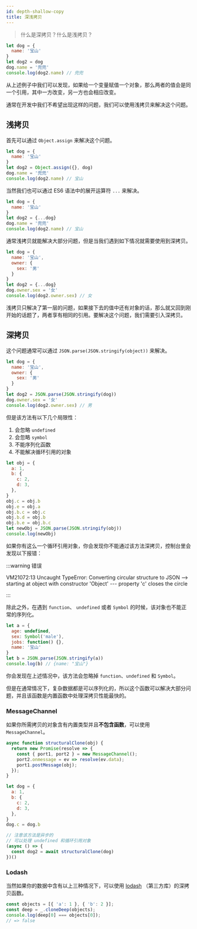 ```yaml
---
id: depth-shallow-copy
title: 深浅拷贝
---
```


> 什么是深拷贝？什么是浅拷贝？

```js
let dog = {
  name: '宝山'
}
let dog2 = dog
dog.name = '兜兜'
console.log(dog2.name) // 兜兜
```

从上述例子中我们可以发现，如果给一个变量赋值一个对象，那么两者的值会是同一个引用，其中一方改变，另一方也会相应改变。

通常在开发中我们不希望出现这样的问题，我们可以使用浅拷贝来解决这个问题。

## 浅拷贝

首先可以通过 `Object.assign` 来解决这个问题。

```js
let dog = {
  name: '宝山'
}
let dog2 = Object.assign({}, dog)
dog.name = '兜兜'
console.log(dog2.name) // 宝山
```

当然我们也可以通过 ES6 语法中的展开运算符 `...` 来解决。

```js
let dog = {
  name: '宝山'
}
let dog2 = {...dog}
dog.name = '兜兜'
console.log(dog2.name) // 宝山
```

通常浅拷贝就能解决大部分问题，但是当我们遇到如下情况就需要使用到深拷贝。

```js
let dog = {
  name: '宝山',
  owner: {
    sex: '男'
  }
}
let dog2 = {...dog}
dog.owner.sex = '女'
console.log(dog2.owner.sex) // 女
```

浅拷贝只解决了第一层的问题，如果接下去的值中还有对象的话，那么就又回到刚开始的话题了，两者享有相同的引用。要解决这个问题，我们需要引入深拷贝。

## 深拷贝

这个问题通常可以通过 `JSON.parse(JSON.stringify(object))` 来解决。

```js
let dog = {
  name: '宝山',
  owner: {
    sex: '男'
  }
}
let dog2 = JSON.parse(JSON.stringify(dog))
dog.owner.sex = '女'
console.log(dog2.owner.sex) // 男
```

但是该方法有以下几个局限性：

1. 会忽略 `undefined`
2. 会忽略 `symbol`
3. 不能序列化函数
4. 不能解决循环引用的对象

```js
let obj = {
  a: 1,
  b: {
    c: 2,
    d: 3,
  },
}
obj.c = obj.b
obj.e = obj.a
obj.b.c = obj.c
obj.b.d = obj.b
obj.b.e = obj.b.c
let newObj = JSON.parse(JSON.stringify(obj))
console.log(newObj)
```

如果你有这么一个循环引用对象，你会发现你不能通过该方法深拷贝，控制台里会发现以下报错：

:::warning 错误

VM21072:13 Uncaught TypeError: Converting circular structure to JSON
--> starting at object with constructor 'Object'
--- property 'c' closes the circle

:::

除此之外，在遇到 `function`、 `undefined` 或者 `Symbol` 的时候，该对象也不能正常的序列化。

```js
let a = {
  age: undefined,
  sex: Symbol('male'),
  jobs: function() {},
  name: '宝山'
}
let b = JSON.parse(JSON.stringify(a))
console.log(b) // {name: "宝山"}
```

你会发现在上述情况中，该方法会忽略掉 `function`、`undefined` 和 `Symbol`。

但是在通常情况下，复杂数据都是可以序列化的，所以这个函数可以解决大部分问题，并且该函数是内置函数中处理深拷贝性能最快的。

### MessageChannel

如果你所需拷贝的对象含有内置类型并且**不包含函数**，可以使用 `MessageChannel`。

```js
async function structuralClone(obj) {
  return new Promise(resolve => {
    const { port1, port2 } = new MessageChannel();
    port2.onmessage = ev => resolve(ev.data);
    port1.postMessage(obj);
  });
}

let dog = {
  a: 1,
  b: {
    c: 2,
    d: 3,
  },
}
dog.c = dog.b

// 注意该方法是异步的
// 可以处理 undefined 和循环引用对象
(async () => {
  const dog2 = await structuralClone(dog)
})()
```

### Lodash

当然如果你的数据中含有以上三种情况下，可以使用 [lodash](https://lodash.com/docs#cloneDeep) （第三方库）的深拷贝函数。

```js
const objects = [{ 'a': 1 }, { 'b': 2 }];
const deep = _.cloneDeep(objects);
console.log(deep[0] === objects[0]);
// => false
```
